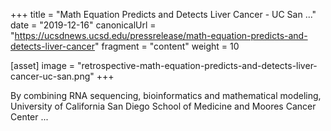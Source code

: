 +++
title = "Math Equation Predicts and Detects Liver Cancer - UC San ..."
date = "2019-12-16"
canonicalUrl = "https://ucsdnews.ucsd.edu/pressrelease/math-equation-predicts-and-detects-liver-cancer"
fragment = "content"
weight = 10

[asset]
    image = "retrospective-math-equation-predicts-and-detects-liver-cancer-uc-san.png"
+++

By combining RNA sequencing, bioinformatics and mathematical modeling, 
University of California San Diego School of Medicine and Moores Cancer 
Center ...
